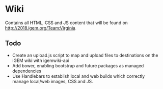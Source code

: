 # Wiki

Contains all HTML, CSS and JS content that will be found on http://2018.igem.org/Team:Virginia.

## Todo

- Create an upload.js script to map and upload files to destinations on the iGEM wiki with igemwiki-api
- Add bower, enabling bootstrap and future packages as managed dependencies
- Use Handlebars to establish local and web builds which correctly manage local/web images, CSS and JS.
